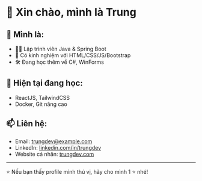 # 👋 Xin chào, mình là Trung

## 💼 Mình là:
- 🧑‍💻 Lập trình viên Java & Spring Boot
- 🎨 Có kinh nghiệm với HTML/CSS/JS/Bootstrap
- 🛠 Đang học thêm về C#, WinForms

## 🌱 Hiện tại đang học:
- ReactJS, TailwindCSS
- Docker, Git nâng cao

## 📫 Liên hệ:
- Email: trungdev@example.com
- LinkedIn: [linkedin.com/in/trungdev](https://linkedin.com/in/trungdev)
- Website cá nhân: [trungdev.com](https://trungdev.com)

---

⭐ Nếu bạn thấy profile mình thú vị, hãy cho mình 1 ⭐ nhé!
